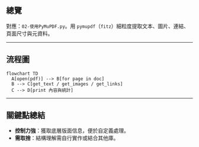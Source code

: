 ## 總覽

對應：`02-使用PyMuPDF.py`。用 `pymupdf`（`fitz`）細粒度提取文本、圖片、連結、頁面尺寸與元資料。

---

## 流程圖

```mermaid
flowchart TD
  A[open(pdf)] --> B[for page in doc]
  B --> C[get_text / get_images / get_links]
  C --> D[print 內容與統計]
```

---

## 關鍵點總結

- **控制力強**：獲取底層版面信息，便於自定義處理。
- **需取捨**：結構理解需自行實作或結合其他庫。


